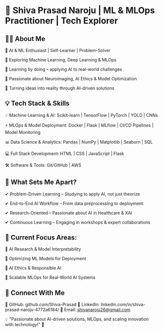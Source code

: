 # 🚀 Shiva Prasad Naroju | ML & MLOps Practitioner | Tech Explorer

## 👨‍💻 About Me
🔹 AI & ML Enthusiast | Self-Learner | Problem-Solver

🔹 Exploring Machine Learning, Deep Learning & MLOps

🔹 Learning by doing – applying AI to real-world challenges

🔹 Passionate about Neuroimaging, AI Ethics & Model Optimization

🔹 Turning ideas into reality through AI-driven solutions

## 💡 Tech Stack & Skills
💡 Machine Learning & AI: Scikit-learn | TensorFlow | PyTorch | YOLO | CNNs

⚡ MLOps & Model Deployment: Docker | Flask | MLflow | CI/CD Pipelines | Model Monitoring

📊 Data Science & Analytics: Pandas | NumPy | Matplotlib | Seaborn | SQL

💻 Full Stack Development: HTML | CSS | JavaScript | Flask 

🛠 Software & Tools: Git/GitHub | AWS

## 📌 What Sets Me Apart?
✔ Problem-Driven Learning – Studying to apply AI, not just theorize

✔ End-to-End AI Workflow – From data preprocessing to deployment

✔ Research-Oriented – Passionate about AI in Healthcare & XAI

✔ Continuous Learning – Engaging in workshops & expert collaborations

## 🌱 Current Focus Areas:
🔹 AI Research & Model Interpretability

🔹 Optimizing ML Models for Deployment

🔹 AI Ethics & Responsible AI

🔹 Scalable MLOps for Real-World AI Systems

## 🌟 Connect With Me
📌 GitHub: github.com/Shiva-Prasad
💼 LinkedIn: linkedin.com/in/shiva-prasad-naroju-4772a6184/
📧 Email: shivanaroju26@gmail.com

💡 "Passionate about AI-driven solutions, MLOps, and scaling innovation with technology!" 🚀
